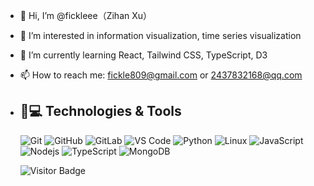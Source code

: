 - 👋 Hi, I’m @fickleee（Zihan Xu）
- 👀 I’m interested in information visualization, time series visualization
- 🌱 I’m currently learning React, Tailwind CSS, TypeScript, D3
- 📫 How to reach me: fickle809@gmail.com or 2437832168@qq.com

- ## 🚀💻 Technologies & Tools

  ![Git](https://img.shields.io/badge/-Git-black?style=flat-square&logo=git)
  ![GitHub](https://img.shields.io/badge/-GitHub-181717?style=flat-square&logo=github)
  ![GitLab](https://img.shields.io/badge/-GitLab-FCA121?style=flat-square&logo=gitlab)
  ![VS Code](https://img.shields.io/badge/-VS%20Code-007ACC?style=flat-square&logo=visual-studio-code)
  ![Python](https://img.shields.io/badge/-Python-black?style=flat-square&logo=Python)
  ![Linux](https://img.shields.io/badge/Linux-black?style=flat-square&logo=linux)
  ![JavaScript](https://img.shields.io/badge/-JavaScript-black?style=flat-square&logo=javascript)
  ![Nodejs](https://img.shields.io/badge/-Nodejs-black?style=flat-square&logo=Node.js)
  ![TypeScript](https://img.shields.io/badge/-TypeScript-007ACC?style=flat-square&logo=typescript)
  ![MongoDB](https://img.shields.io/badge/-MongoDB-black?style=flat-square&logo=mongodb)
  
  ![Visitor Badge](https://visitor-badge.laobi.icu/badge?page_id=aemmadi.aemmadi)


<!---
fickleee/fickleee is a ✨ special ✨ repository because its `README.md` (this file) appears on your GitHub profile.
You can click the Preview link to take a look at your changes.
--->
